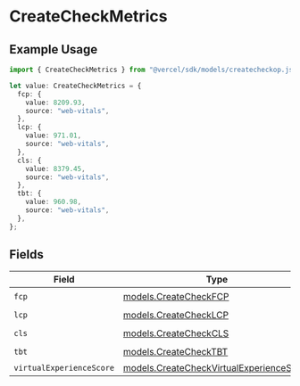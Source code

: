 # CreateCheckMetrics

## Example Usage

```typescript
import { CreateCheckMetrics } from "@vercel/sdk/models/createcheckop.js";

let value: CreateCheckMetrics = {
  fcp: {
    value: 8209.93,
    source: "web-vitals",
  },
  lcp: {
    value: 971.01,
    source: "web-vitals",
  },
  cls: {
    value: 8379.45,
    source: "web-vitals",
  },
  tbt: {
    value: 960.98,
    source: "web-vitals",
  },
};
```

## Fields

| Field                                                                                      | Type                                                                                       | Required                                                                                   | Description                                                                                |
| ------------------------------------------------------------------------------------------ | ------------------------------------------------------------------------------------------ | ------------------------------------------------------------------------------------------ | ------------------------------------------------------------------------------------------ |
| `fcp`                                                                                      | [models.CreateCheckFCP](../models/createcheckfcp.md)                                       | :heavy_check_mark:                                                                         | N/A                                                                                        |
| `lcp`                                                                                      | [models.CreateCheckLCP](../models/createchecklcp.md)                                       | :heavy_check_mark:                                                                         | N/A                                                                                        |
| `cls`                                                                                      | [models.CreateCheckCLS](../models/createcheckcls.md)                                       | :heavy_check_mark:                                                                         | N/A                                                                                        |
| `tbt`                                                                                      | [models.CreateCheckTBT](../models/createchecktbt.md)                                       | :heavy_check_mark:                                                                         | N/A                                                                                        |
| `virtualExperienceScore`                                                                   | [models.CreateCheckVirtualExperienceScore](../models/createcheckvirtualexperiencescore.md) | :heavy_minus_sign:                                                                         | N/A                                                                                        |